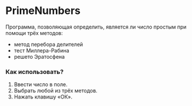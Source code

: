 # PrimeNumbers

Программа, позволяющая определить, является ли число простым при помощи трёх методов:
+ метод перебора делителей
+ тест Миллера-Рабина
+ решето Эратосфена

### Как использовать?
1. Ввести число в поле.
2. Выбрать любой из трёх методов.
3. Нажать клавишу «ОК».
